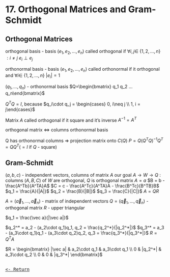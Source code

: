 # 17. Orthogonal Matrices and Gram-Schmidt

## Orthogonal Matrices

orthogonal basis - basis $(e_1, e_2, … ,e_n)$ called orthogonal if $\forall i,j \in$ {$1,2,…,n$} $: i\neq j$ $e_i \perp e_j$

orthonormal basis - basis $(e_1, e_2, … ,e_n)$ called orthonormal if it orthogonal and $\forall i \in$ {$1,2,…,n$} $|e_i| = 1$

$(q_1,…,q_n)$ - orthonormal basis
$Q=\begin{bmatrix} q_1 q_2 … q_n\end{bmatrix}$

$Q^TQ = I$, because $q_i\cdot q_j = \begin{cases} 0, i\neq j \\ 1, i = j\end{cases}$

Matrix $A$ called orthogonal if it square and it’s inverse $A^{-1} = A ^ T$

orthogonal matrix $\iff$ columns orthonormal basis

Q has orthonormal columns ⇒ projection matrix onto $C(Q)$ $P = Q(Q^TQ)^{-1}Q^T = QQ^T$($= I$ if $Q$ - square)

## Gram-Schmidt

$(a,b,c)$ - independent vectors, columns of matrix $A$
our goal $A \to W \to Q$ : columns $(A,B,C)$ of $W$ are orthogonal, $Q$ is orthogonal matrix
$A=a$
$B = b - \frac{A^Tb}{A^TA}A$
$C = c - \frac{A^Tc}{A^TA}A - \frac{B^Tc}{B^TB}B$
$q_1 = \frac{A}{|A|}$
$q_2 = \frac{B}{|B|}$
$q_3 = \frac{C}{|C|}$
$A=QR$

$A = (\vec a_1,…,\vec a_n)$ - matrix of independent vectors
$Q = (\vec q_1,…,\vec q_n)$ - orthogonal matrix
$R$ - upper triangular

$q_1 = \frac{\vec a}{|\vec a|}$

$q_2^* = a_2 - (a_2\cdot q_1)q_1, q_2 = \frac{q_2^*}{|q_2^*|}$
$q_3^* = a_3 - (a_3\cdot q_1)q_1 - (a_3\cdot q_2)q_2, q_3 = \frac{q_3^*}{|q_3^*|}$
$R = Q^TA$

$R = \begin{bmatrix} |\vec a| & a_2\cdot q_1 & a_3\cdot q_1 \\ 0 & |q_2^*| & a_3\cdot q_2 \\ 0 & 0 & |q_3^*| \end{bmatrix}$

[<kbd><br><- Return<br></kbd>](MIT.md)
